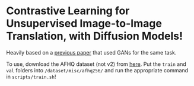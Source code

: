 # Contrastive Learning for Unsupervised Image-to-Image Translation, with Diffusion Models!

Heavily based on a [previous paper](https://arxiv.org/abs/2105.03117) that used GANs for the same task.

To use, download the AFHQ dataset (not v2) from [here](https://github.com/clovaai/stargan-v2/blob/master/README.md#animal-faces-hq-dataset-afhq). Put the `train` and `val` folders into `/dataset/misc/afhq256/` and run the appropriate command in `scripts/train.sh`!